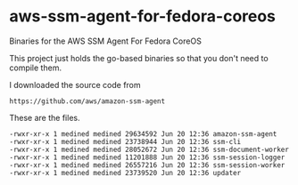 # aws-ssm-agent-for-fedora-coreos

Binaries for the AWS SSM Agent For Fedora CoreOS

This project just holds the go-based binaries so that you don't need to compile them.

I downloaded the source code from

```
https://github.com/aws/amazon-ssm-agent
```

These are the files.

```
-rwxr-xr-x 1 medined medined 29634592 Jun 20 12:36 amazon-ssm-agent
-rwxr-xr-x 1 medined medined 23738944 Jun 20 12:36 ssm-cli
-rwxr-xr-x 1 medined medined 28052672 Jun 20 12:36 ssm-document-worker
-rwxr-xr-x 1 medined medined 11201888 Jun 20 12:36 ssm-session-logger
-rwxr-xr-x 1 medined medined 26557216 Jun 20 12:36 ssm-session-worker
-rwxr-xr-x 1 medined medined 23739520 Jun 20 12:36 updater
```

